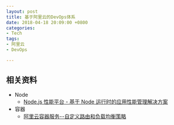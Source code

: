 ```yaml
---
layout: post
title: 基于阿里云的DevOps体系
date: 2018-04-18 20:09:00 +0800
categories:
- Tech
tags:
- 阿里云
- DevOps

---
```



## 相关资料

- Node
	- [Node.js 性能平台 - 基于 Node 运行时的应用性能管理解决方案](https://alinode.aliyun.com/)
- 容器
	- [阿里云容器服务--自定义路由和负载均衡策略](https://yq.aliyun.com/articles/60416)